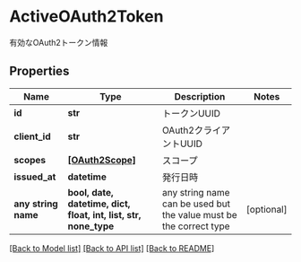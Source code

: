 # ActiveOAuth2Token

有効なOAuth2トークン情報

## Properties
Name | Type | Description | Notes
------------ | ------------- | ------------- | -------------
**id** | **str** | トークンUUID | 
**client_id** | **str** | OAuth2クライアントUUID | 
**scopes** | [**[OAuth2Scope]**](OAuth2Scope.md) | スコープ | 
**issued_at** | **datetime** | 発行日時 | 
**any string name** | **bool, date, datetime, dict, float, int, list, str, none_type** | any string name can be used but the value must be the correct type | [optional]

[[Back to Model list]](../README.md#documentation-for-models) [[Back to API list]](../README.md#documentation-for-api-endpoints) [[Back to README]](../README.md)


